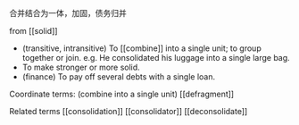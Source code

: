 合并结合为一体，加固，债务归并

from [[solid]]

- (transitive, intransitive) To [[combine]] into a single unit; to group together or join.
	e.g. He consolidated his luggage into a single large bag.
- To make stronger or more solid. 
- (finance) To pay off several debts with a single loan.

Coordinate terms: (combine into a single unit) [[defragment]]

Related terms
[[consolidation]]
[[consolidator]]
[[deconsolidate]]
